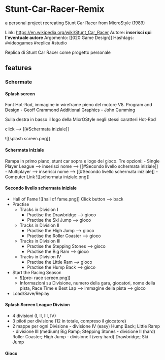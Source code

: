 # Stunt-Car-Racer-Remix
a personal project recreating Stunt Car Racer from MicroStyle (1989)


Link: https://en.wikipedia.org/wiki/Stunt_Car_Racer
Autore: **inserisci qui l'eventuale autore**
Argomento: [[020 Game Design]]
Hashtags:  #videogames #replica #studio

Replica di Stunt Car Racer come progetto personale

## features
### Schermate

#### Splash screen
Font Hot-Rod, immagine in wireframe pieno del motore V8.
Program and Design - Geoff Crammond
Additional Graphics - John Cumming

Sulla destra in basso il logo della MicrOStyle negli stessi caratteri Hot-Rod

click --> [[#Schermata iniziale]]

![[splash screen.png]]

#### Schermata iniziale 
Rampa in primo piano, stunt car sopra e logo del gioco.
Tre opzioni: 
	- Single Player League --> inserisci nome --> [[#Secondo livello schermata iniziale]]
	- Multiplayer --> inserisci nome --> [[#Secondo livello schermata iniziale]]
	- Computer Link
![[schermata iniziale.png]]

#### Secondo livello schermata iniziale
- Hall of Fame
	![[hall of fame.png]]
	Click button --> back
- Practise
	- Tracks in Division I
		- Practise the Drawbridge --> gioco
		- Practise the Ski Jump --> gioco
	- Tracks in Division II
		- Practise the High Jump --> gioco
		- Practise the Roller Coaster --> gioco
	- Tracks in Division III
		- Practise the Stepping Stones --> gioco
		- Practise the Big Ram --> gioco
	- Tracks in Division IV
		- Practise the Little Ram --> gioco
		- Practise the Hump Back --> gioco
- Start the Racing Season
	- ![[pre- race screen.png]]
	- Informazioni su Divisione, numero della gara, giocatori, nome della pista, Race Time e Best Lap --> immagine della pista --> gioco
- Load/Save/Replay

#### Splash Screen League Division
 - 4 divisioni (I, II, III, IV)
 - 3 piloti per divisione (12 in totale, compreso il giocatore)
 - 2 mappe per ogni Divisione 
		- divisione IV (easy) Hump Back; Little Ramp
		- divisione III (medium) Big Ramp; Stepping Stones
		- divisione II (hard) Roller Coaster; High Jump
		- divisione I (very hard) Drawbridge; Ski Jump
	

#### Gioco
